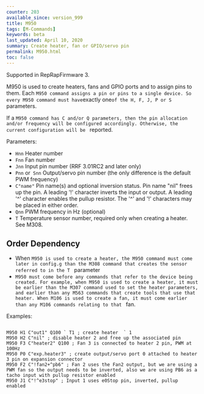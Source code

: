 ```yaml
---
counter: 203
available_since: version_999
title: M950
tags: [M-Commands] 
keywords: beta 
last_updated: April 10, 2020 
summary: Create heater, fan or GPIO/servo pin 
permalink: M950.html
toc: false 
---
```



Supported in RepRapFirmware 3.

M950 is used to create heaters, fans and GPIO ports and to assign pins to them. Each ` M950 command assigns a pin or pins to a single device. So every M950 command must have `exactly one` of the H, F, J, P or S  ` parameters.

If a ` M950 command has C and/or Q parameters, then the pin allocation and/or frequency will be configured accordingly. Otherwise, the current configuration will be  ` reported.

Parameters:

* `Hnn` Heater number
* `Fnn` Fan number
* `Jnn` Input pin number (RRF 3.01RC2 and later only)
* `Pnn` or` Snn` Output/servo pin number (the only difference is the default PWM frequency)
* `C"name"` Pin name(s) and optional inversion status. Pin name "nil" frees up the pin. A leading '!' character inverts the input or output. A leading '^' character enables the pullup resistor. The '^' and '!' characters may be placed in either order.
* `Qnn` PWM frequency in Hz (optional)
* `T` Temperature sensor number, required only when creating a heater. See M308.

## Order Dependency

* When ` M950 is used to create a heater, the M950 command must come later in config.g than the M308 command that creates the sensor referred to in the T  ` parameter
* ` M950 must come before any commands that refer to the device being created. For example, when M950 is used to create a heater, it must be earlier than the M307 command used to set the heater parameters, and earlier than any M563 commands that create tools that use that heater. When M106 is used to create a fan, it must come earlier than any M106 commands relating to that  ` fan.

Examples:

```

M950 H1 C"out1" Q100 ` T1 ; create heater  ` 1
M950 H2 C"nil" ; disable heater 2 and free up the associated pin
M950 F3 C"heater2" Q100 ; Fan 3 is connected to heater 2 pin, PWM at 100Hz
M950 P0 C"exp.heater3" ; create output/servo port 0 attached to heater 3 pin on expansion connector
M950 F2 C"!fan2+^pb6" ; Fan 2 uses the Fan2 output, but we are using a PWM fan so the output needs to be inverted, also we are using PB6 as a tacho input with pullup resistor enabled
M950 J1 C"!^e3stop" ; Input 1 uses e0Stop pin, inverted, pullup enabled

```

